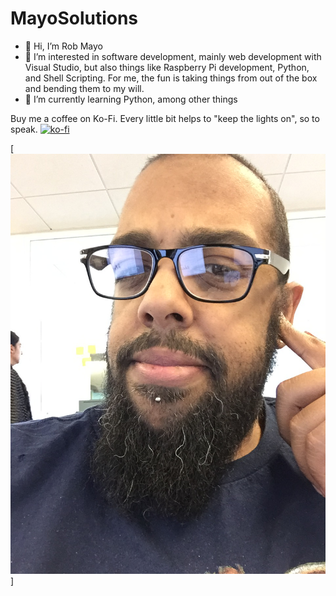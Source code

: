 # MayoSolutions

- 👋 Hi, I’m Rob Mayo
- 👀 I’m interested in software development, mainly web development with Visual Studio, but also things like Raspberry Pi development, Python, and Shell Scripting.
For me, the fun is taking things from out of the box and bending them to my will.
- 🌱 I’m currently learning Python, among other things

<!---
robertmayopro/robertmayopro is a ✨ special ✨ repository because its `README.md` (this file) appears on your GitHub profile.
You can click the Preview link to take a look at your changes.
--->

Buy me a coffee on Ko-Fi. Every little bit helps to "keep the lights on", so to speak.
[![ko-fi](https://ko-fi.com/img/githubbutton_sm.svg)](https://ko-fi.com/D1D159RC0)

[![Say hi to Rob](mayosolutions-profile-photo.jpg)]
